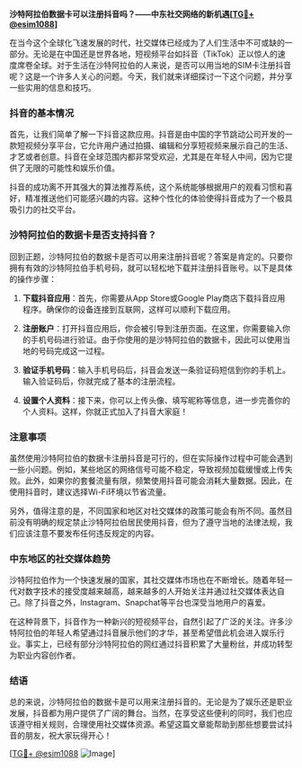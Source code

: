 **沙特阿拉伯数据卡可以注册抖音吗？——中东社交网络的新机遇[[TG💪+ @esim1088](https://t.me/s/esim1088)]**

在当今这个全球化飞速发展的时代，社交媒体已经成为了人们生活中不可或缺的一部分。无论是在中国还是世界各地，短视频平台如抖音（TikTok）正以惊人的速度席卷全球。对于生活在沙特阿拉伯的人来说，是否可以用当地的SIM卡注册抖音呢？这是一个许多人关心的问题。今天，我们就来详细探讨一下这个问题，并分享一些实用的信息和技巧。

### 抖音的基本情况

首先，让我们简单了解一下抖音这款应用。抖音是由中国的字节跳动公司开发的一款短视频分享平台，它允许用户通过拍摄、编辑和分享短视频来展示自己的生活、才艺或者创意。抖音在全球范围内都非常受欢迎，尤其是在年轻人中间，因为它提供了无限的可能性和娱乐价值。

抖音的成功离不开其强大的算法推荐系统，这个系统能够根据用户的观看习惯和喜好，精准推送他们可能感兴趣的内容。这种个性化的体验使得抖音成为了一个极具吸引力的社交平台。

### 沙特阿拉伯的数据卡是否支持抖音？

回到正题，沙特阿拉伯的数据卡是否可以用来注册抖音呢？答案是肯定的。只要你拥有有效的沙特阿拉伯手机号码，就可以轻松地下载并注册抖音账号。以下是具体的操作步骤：

1. **下载抖音应用**：首先，你需要从App Store或Google Play商店下载抖音应用程序。确保你的设备连接到互联网，这样可以顺利下载应用。

2. **注册账户**：打开抖音应用后，你会被引导到注册页面。在这里，你需要输入你的手机号码进行验证。由于你使用的是沙特阿拉伯的数据卡，因此可以使用当地的号码完成这一过程。

3. **验证手机号码**：输入手机号码后，抖音会发送一条验证码短信到你的手机上。输入验证码后，你就完成了基本的注册流程。

4. **设置个人资料**：接下来，你可以上传头像、填写昵称等信息，进一步完善你的个人资料。这样，你就正式加入了抖音大家庭！

### 注意事项

虽然使用沙特阿拉伯的数据卡注册抖音是可行的，但在实际操作过程中可能会遇到一些小问题。例如，某些地区的网络信号可能不稳定，导致视频加载缓慢或上传失败。此外，如果你的套餐流量有限，频繁使用抖音可能会消耗大量数据。因此，在使用抖音时，建议选择Wi-Fi环境以节省流量。

另外，值得注意的是，不同国家和地区对社交媒体的政策可能会有所不同。虽然目前没有明确的规定禁止沙特阿拉伯居民使用抖音，但为了遵守当地的法律法规，我们应该注意不要发布任何违反规定的内容。

### 中东地区的社交媒体趋势

沙特阿拉伯作为一个快速发展的国家，其社交媒体市场也在不断增长。随着年轻一代对数字技术的接受度越来越高，越来越多的人开始关注并通过社交媒体表达自己。除了抖音之外，Instagram、Snapchat等平台也深受当地用户的喜爱。

在这种背景下，抖音作为一种新兴的短视频平台，自然引起了广泛的关注。许多沙特阿拉伯的年轻人希望通过抖音展示他们的才华，甚至希望借此机会进入娱乐行业。事实上，已经有部分沙特阿拉伯的网红通过抖音积累了大量粉丝，并成功转型为职业内容创作者。

### 结语

总的来说，沙特阿拉伯的数据卡是可以用来注册抖音的。无论是为了娱乐还是职业发展，抖音都为用户提供了广阔的舞台。当然，在享受这些便利的同时，我们也应该遵守相关规则，合理使用社交媒体资源。希望这篇文章能帮助到那些想要尝试抖音的朋友，祝大家玩得开心！

[[TG💪+ @esim1088](https://t.me/s/esim1088) ![Image](https://i.postimg.cc/4NQfJmqS/Snipaste-2025-05-13-00-14-12.png)]